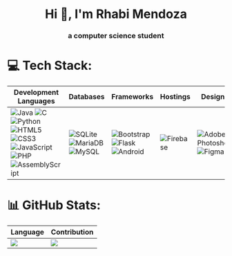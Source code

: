 <h1 align="center">Hi 👋, I'm Rhabi Mendoza</h1>
<h3 align="center">a computer science student</h3>

# 💻 Tech Stack:
| Development Languages | Databases | Frameworks | Hostings | Designs |
| ------------- | ------------- | ------------- | ------------- | ------------- | 
| ![Java](https://img.shields.io/badge/java-%23ED8B00.svg?style=for-the-badge&logo=java&logoColor=white) ![C](https://img.shields.io/badge/c-%2300599C.svg?style=for-the-badge&logo=c&logoColor=white) ![Python](https://img.shields.io/badge/python-3670A0?style=for-the-badge&logo=python&logoColor=ffdd54) ![HTML5](https://img.shields.io/badge/html5-%23E34F26.svg?style=for-the-badge&logo=html5&logoColor=white) ![CSS3](https://img.shields.io/badge/css3-%231572B6.svg?style=for-the-badge&logo=css3&logoColor=white) ![JavaScript](https://img.shields.io/badge/javascript-%23323330.svg?style=for-the-badge&logo=javascript&logoColor=%23F7DF1E) ![PHP](https://img.shields.io/badge/php-%23777BB4.svg?style=for-the-badge&logo=php&logoColor=white) ![AssemblyScript](https://img.shields.io/badge/assembly%20script-%23000000.svg?style=for-the-badge&logo=assemblyscript&logoColor=white) | ![SQLite](https://img.shields.io/badge/sqlite-%2307405e.svg?style=for-the-badge&logo=sqlite&logoColor=white) ![MariaDB](https://img.shields.io/badge/MariaDB-003545?style=for-the-badge&logo=mariadb&logoColor=white) ![MySQL](https://img.shields.io/badge/mysql-%2300f.svg?style=for-the-badge&logo=mysql&logoColor=white) | ![Bootstrap](https://img.shields.io/badge/bootstrap-%23563D7C.svg?style=for-the-badge&logo=bootstrap&logoColor=white) ![Flask](https://img.shields.io/badge/flask-%23000.svg?style=for-the-badge&logo=flask&logoColor=white) ![Android](https://img.shields.io/badge/android-%2320232a.svg?style=for-the-badge&logo=android&logoColor=%a4c639) | ![Firebase](https://img.shields.io/badge/firebase-%23039BE5.svg?style=for-the-badge&logo=firebase) | ![Adobe Photoshop](https://img.shields.io/badge/adobe%20photoshop-%2331A8FF.svg?style=for-the-badge&logo=adobe%20photoshop&logoColor=white) ![Figma](https://img.shields.io/badge/figma-%23F24E1E.svg?style=for-the-badge&logo=figma&logoColor=white) |

# 📊 GitHub Stats:
| Language | Contribution |
| ------------- | ------------- |
| ![](https://github-readme-stats.vercel.app/api/top-langs/?username=rhabimendoza&theme=dark&hide_border=false&include_all_commits=false&count_private=false&layout=compact) | ![](https://github-readme-streak-stats.herokuapp.com/?user=rhabimendoza&theme=dark&hide_border=false)<br/> |

<!-- Proudly created with GPRM ( https://gprm.itsvg.in ) -->
